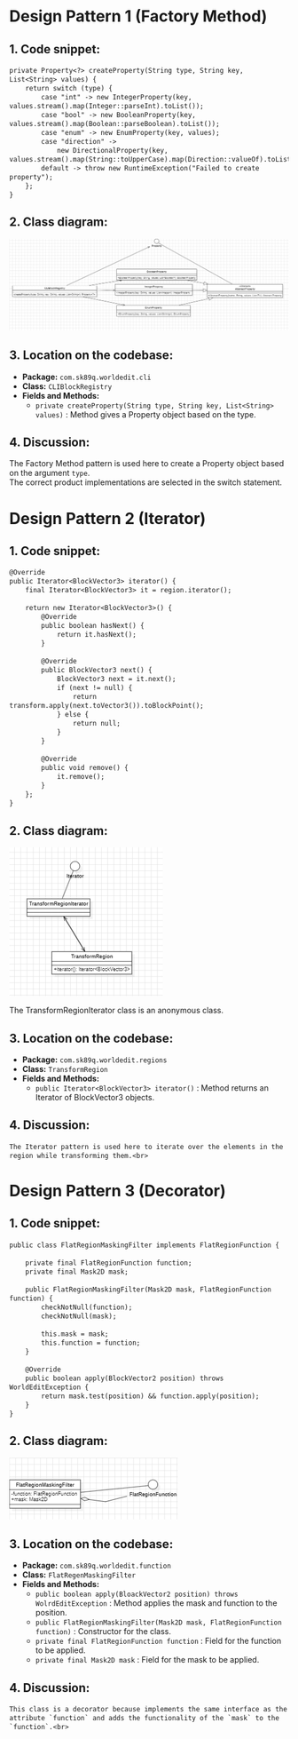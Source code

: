 # Design Pattern 1 (Factory Method)

## 1. Code snippet:
    private Property<?> createProperty(String type, String key, List<String> values) {
        return switch (type) {
            case "int" -> new IntegerProperty(key, values.stream().map(Integer::parseInt).toList());
            case "bool" -> new BooleanProperty(key, values.stream().map(Boolean::parseBoolean).toList());
            case "enum" -> new EnumProperty(key, values);
            case "direction" ->
                new DirectionalProperty(key, values.stream().map(String::toUpperCase).map(Direction::valueOf).toList());
            default -> throw new RuntimeException("Failed to create property");
        };
    }

## 2. Class diagram:

![Factory Method Class Diagram](1Diagram.png)


## 3. Location on the codebase:

- **Package:** `com.sk89q.worldedit.cli`
- **Class:** `CLIBlockRegistry`
- **Fields and Methods:**
    - `private createProperty(String type, String key, List<String> values)` : Method gives a Property object based on the type. 

## 4. Discussion:
 The Factory Method pattern is used here to create a Property object based on the argument `type`. <br>
 The correct product implementations are selected in the switch statement. <br>

# Design Pattern 2 (Iterator)

## 1. Code snippet:
    @Override
    public Iterator<BlockVector3> iterator() {
        final Iterator<BlockVector3> it = region.iterator();

        return new Iterator<BlockVector3>() {
            @Override
            public boolean hasNext() {
                return it.hasNext();
            }

            @Override
            public BlockVector3 next() {
                BlockVector3 next = it.next();
                if (next != null) {
                    return transform.apply(next.toVector3()).toBlockPoint();
                } else {
                    return null;
                }
            }

            @Override
            public void remove() {
                it.remove();
            }
        };
    }

## 2. Class diagram:

![Iterator Class Diagram](2Diagram.png)

The TransformRegionIterator class is an anonymous class.

## 3. Location on the codebase:

- **Package:** `com.sk89q.worldedit.regions`
- **Class:** `TransformRegion`
- **Fields and Methods:**
    - `public Iterator<BlockVector3> iterator()` : Method returns an Iterator of BlockVector3 objects.

## 4. Discussion:
    The Iterator pattern is used here to iterate over the elements in the region while transforming them.<br>


# Design Pattern 3 (Decorator)

## 1. Code snippet:

    public class FlatRegionMaskingFilter implements FlatRegionFunction {
    
        private final FlatRegionFunction function;
        private final Mask2D mask;
    
        public FlatRegionMaskingFilter(Mask2D mask, FlatRegionFunction function) {
            checkNotNull(function);
            checkNotNull(mask);
    
            this.mask = mask;
            this.function = function;
        }
    
        @Override
        public boolean apply(BlockVector2 position) throws WorldEditException {
            return mask.test(position) && function.apply(position);
        }
    }

## 2. Class diagram:

![Decorator Class Diagram](3Diagram.png)

## 3. Location on the codebase:

- **Package:** `com.sk89q.worldedit.function`
- **Class:** `FlatRegenMaskingFilter`
- **Fields and Methods:**
    - `public boolean apply(BloackVector2 position) throws WolrdEditException` : Method applies the mask and function to the position.
    - `public FlatRegionMaskingFilter(Mask2D mask, FlatRegionFunction function)` : Constructor for the class.
    - `private final FlatRegionFunction function` : Field for the function to be applied.
    - `private final Mask2D mask` : Field for the mask to be applied.

## 4. Discussion:
    This class is a decorator because implements the same interface as the attribute `function` and adds the functionality of the `mask` to the `function`.<br>














































